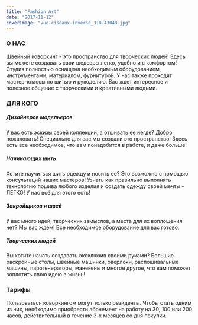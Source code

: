 ```yaml
---
title: "Fashion Art"
date: "2017-11-12"
coverImage: "vue-ciseaux-inverse_318-43048.jpg"
---
```


### О НАС

Швейный коворкинг - это пространство для творческих людей! Здесь вы можете создавать свои шедевры легко, удобно и с комфортом! Студия полностью оснащена необходимым оборудованием, инструментами, материалом, фурнитурой. У нас также проходят мастер-классы по шитью и рукоделию. Вас ждет интересное и полезное общение с творческими и креативными людьми.

### ДЛЯ КОГО

##### Дизайнеров модельеров

У вас есть эскизы своей коллекции, а отшивать ее негде? Добро пожаловать! Специально для вас мы создали это пространство. Здесь есть все необходимое, что вам понадобится в работе, и даже больше!

##### Начинающих шить

Хотите научиться шить одежду и носить ее? Это возможно с помощью консультаций наших мастеров! Узнать как правильно выполнять технологию пошива любого изделия и создать одежду своей мечты - ЛЕГКО! У нас всё для этого есть!

##### Закройщиков и швей

У вас много идей, творческих замыслов, а места для их воплощения нет? Мы вас ждем! Все необходимое оборудование для вас готово.

##### Творческих людей

Вы хотите начать создавать эксклюзив своими руками? Большие раскройные столы, швейные машинки, оверлоки, распошивальные машины, парогенераторы, манекены и многое другое, что вам поможет воплотить свою идею в жизнь!

### Тарифы

Пользоваться коворкингом могут только резиденты. Чтобы стать одним из них, необходимо приобрести абонемент на работу на 30, 100 или 200 часов, действительный в течение 3-х месяцев со дня покупки.
